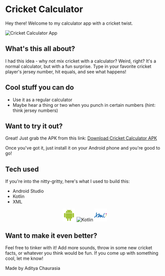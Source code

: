 # Cricket Calculator

Hey there! Welcome to my calculator app with a cricket twist.

![Cricket Calculator App](https://via.placeholder.com/600x300?text=Cricket+Calculator+Screenshot)

## What's this all about?

I had this idea - why not mix cricket with a calculator? Weird, right? 
It's a normal calculator, but with a fun surprise. Type in your favorite cricket player's jersey number, hit equals, and see what happens!

## Cool stuff you can do

- Use it as a regular calculator 
- Maybe hear a thing or two when you punch in certain numbers (hint: think jersey numbers)

## Want to try it out?

Great! Just grab the APK from this link: [Download Cricket Calculator APK](https://drive.google.com/drive/folders/1BWJ6JyQX7le0sn3isJMG-IM_K3BBEZ6S?usp=drive_link)

Once you've got it, just install it on your Android phone and you're good to go!

## Tech used

If you're into the nitty-gritty, here's what I used to build this:

- Android Studio
- Kotlin
- XML 

<div align="center">
  <img src="https://raw.githubusercontent.com/devicons/devicon/master/icons/android/android-original.svg" alt="Android Studio" width="40" height="40"/>
  <img src="https://www.vectorlogo.zone/logos/kotlinlang/kotlinlang-icon.svg" alt="Kotlin" width="40" height="40"/>
  <img src="https://raw.githubusercontent.com/devicons/devicon/master/icons/xml/xml-original.svg" alt="XML" width="40" height="40"/>
</div>

## Want to make it even better?

Feel free to tinker with it! Add more sounds, throw in some new cricket facts, or whatever you think would be fun. If you come up with something cool, let me know!


Made by Aditya Chaurasia
